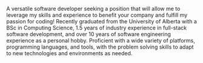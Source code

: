 A versatile software developer seeking a position that will allow me to leverage my skills and experience to benefit your company and fulfill my passion for coding! Recently graduated from the University of Alberta with a BSc in Computing Science, 1.5 years of industry experience in full-stack software development, and over 10 years of software engineering experience as a personal hobby. Proficient with a wide variety of platforms, programming languages, and tools, with the problem solving skills to adapt to new technologies and environments as needed.
